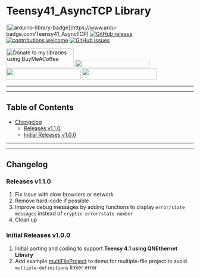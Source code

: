 # Teensy41_AsyncTCP Library

[![arduino-library-badge](https://www.ardu-badge.com/badge/Teensy41_AsyncTCP.svg?)](https://www.ardu-badge.com/Teensy41_AsyncTCP)
[![GitHub release](https://img.shields.io/github/release/khoih-prog/Teensy41_AsyncTCP.svg)](https://github.com/khoih-prog/Teensy41_AsyncTCP/releases)
[![contributions welcome](https://img.shields.io/badge/contributions-welcome-brightgreen.svg?style=flat)](#Contributing)
[![GitHub issues](https://img.shields.io/github/issues/khoih-prog/Teensy41_AsyncTCP.svg)](http://github.com/khoih-prog/Teensy41_AsyncTCP/issues)


<a href="https://www.buymeacoffee.com/khoihprog6" title="Donate to my libraries using BuyMeACoffee"><img src="https://cdn.buymeacoffee.com/buttons/v2/default-yellow.png" alt="Donate to my libraries using BuyMeACoffee" style="height: 50px !important;width: 181px !important;" ></a>
<a href="https://www.buymeacoffee.com/khoihprog6" title="Donate to my libraries using BuyMeACoffee"><img src="https://img.shields.io/badge/buy%20me%20a%20coffee-donate-orange.svg?logo=buy-me-a-coffee&logoColor=FFDD00" style="height: 20px !important;width: 200px !important;" ></a>
<a href="https://profile-counter.glitch.me/khoih-prog/count.svg" title="Total khoih-prog Visitor count"><img src="https://profile-counter.glitch.me/khoih-prog/count.svg" style="height: 30px;width: 200px;"></a>
<a href="https://profile-counter.glitch.me/khoih-prog-Teensy41_AsyncTCP/count.svg" title="Teensy41_AsyncTCP Visitor count"><img src="https://profile-counter.glitch.me/khoih-prog-Teensy41_AsyncTCP/count.svg" style="height: 30px;width: 200px;"></a>

---
---

## Table of Contents

* [Changelog](#changelog)
  * [Releases v1.1.0](#Releases-v110)
  * [Initial Releases v1.0.0](#Initial-Releases-v100)

---
---

## Changelog

### Releases v1.1.0

1. Fix issue with slow browsers or network
2. Remove hard-code if possible
3. Improve debug messages by adding functions to display `error/state messages` instead of `cryptic error/state number`
4. Clean up

### Initial Releases v1.0.0

1. Initial porting and coding to support **Teensy 4.1 using QNEthernet Library**
2. Add example [multiFileProject](examples/multiFileProject) to demo for multiple-file project to avoid `multiple-definitions` linker error
